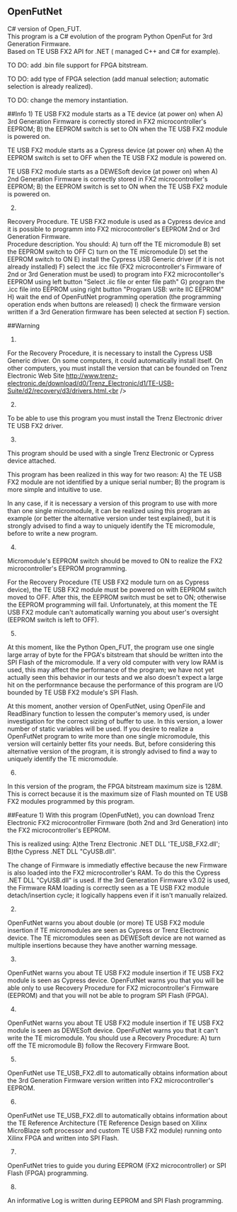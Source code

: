 ## OpenFutNet 
C# version of Open_FUT.<br />
This program is a C# evolution of the program Python OpenFut for 3rd Generation Firmware.<br />
Based on TE USB FX2 API for .NET ( managed C++ and C# for example).<br />

TO DO: add .bin file support for FPGA bitstream. <br />

TO DO: add type of FPGA selection (add manual selection; automatic selection is already realized). <br />

TO DO: change the memory instantiation. <br />

##Info
1)
TE USB FX2 module starts as a TE device (at power on) when
A) 3rd Generation Firmware is correctly stored in FX2 microcontroller's EEPROM;
B) the EEPROM switch is set to ON when the TE USB FX2 module is powered on.<br />

TE USB FX2 module starts as a Cypress device (at power on) when
A) the EEPROM switch is set to OFF when the TE USB FX2 module is powered on.<br />

TE USB FX2 module starts as a DEWESoft device (at power on) when
A) 2nd Generation Firmware is correctly stored in FX2 microcontroller's EEPROM;
B) the EEPROM switch is set to ON when the TE USB FX2 module is powered on.<br />


2)
Recovery Procedure.
TE USB FX2 module is used as a Cypress device and it is possible to programm into
FX2 microcontroller's EEPROM 2nd or 3rd Generation Firmware.<br />
Procedure description. You should:
A) turn off the TE micromodule
B) set the EEPROM switch to OFF
C) turn on the TE micromodule
D) set the EEPROM switch to ON
E) install the Cypress USB Generic driver (if it is not already installed)
F) select the .icc file (FX2 microcontroller's Firmware of 2nd or 3rd Generation must be used) to 
   program into FX2 microcontoller's EEPROM using left button "Select .iic file or enter file path"
G) program the .icc file into EEPROM using right button "Program USB: write IIC EEPROM"
H) wait the end of OpenFutNet programming operation (the programming operation ends when buttons are released)
I) check the firmware version written if a 3rd Generation firmware has been selected at section F) section.<br />
 
 
##Warning
 
1)
For the Recovery Procedure, it is necessary to install the Cypress USB Generic driver.
On some computers, it could automatically install itself. On other computers, you must install
the version that can be founded on Trenz Electronic Web Site 
http://www.trenz-electronic.de/download/d0/Trenz_Electronic/d1/TE-USB-Suite/d2/recovery/d3/drivers.html.<br />
 
 
2)
To be able to use this program you must install the Trenz Electronic driver TE USB FX2 driver.<br />
 
 
3) 
This program should be used with a single Trenz Electronic or Cypress device attached.<br />

This program has been realized in this way for two reason:
A) the TE USB FX2 module are not identified by a unique serial number;
B) the program is more simple and intuitive to use.<br />

In any case, if it is necessary a version of this program to use with more than one single micromodule,
it can be realized using this program as example (or better the alternative version under test explained), 
but it is strongly advised to find a way to uniquely identify the TE micromodule, before to write a new program.<br />

 
4)
Micromodule's EEPROM switch should be moved to ON to realize the FX2 microcontroller's 
EEPROM programming. 

For the Recovery Procedure (TE USB FX2 module turn on as Cypress device), the TE USB FX2 module must be 
powered on with EEPROM switch moved to OFF.
After this, the EEPROM switch must be set to ON; otherwise the EEPROM programming will fail.
Unfortunately, at this moment the TE USB FX2 module can't automatically warning you about user's oversight 
(EEPROM switch is left to OFF). <br />

 
5)
At this moment, like the Python Open_FUT, the program use one single large array of byte for 
the FPGA's bitstream that should be written into the SPI Flash of the micromodule.
If a very old computer with very low RAM is used, this may affect the performance of the program;
we have not yet actually seen this behavior in our tests and we also doesn't expect a large hit 
on the performnance because the performance of this program are I/O bounded by TE USB FX2 module's 
SPI Flash.<br />

At this moment, another version of OpenFutNet, using OpenFile and ReadBinary function to lessen 
the computer's memory used, is under investigation for the correct sizing of buffer to use.
In this version, a lower number of static variables will be used.
If you desire to realize a OpenFutNet program to write more than one single micromodule, this version will 
certainly better fits your needs. But, before considering this alternative version of the program, 
it is strongly advised to find a way to uniquely identify the TE micromodule.<br />


6)
In this version of the program, the FPGA bitstream maximum size is 128M. This is correct because it is
the maximum size of Flash mounted on TE USB FX2 modules programmed by this program.<br />
 
 
##Feature
1)
With this program (OpenFutNet), you can download Trenz Electronic FX2 microcontroller Firmware 
(both 2nd and 3rd Generation) into the FX2 microcontroller's EEPROM.<br />

This is realized using:
A)the Trenz Electronic .NET DLL 'TE_USB_FX2.dll';
B)the Cypress .NET DLL "CyUSB.dll".<br />

The change of Firmware is immediatly effective because the new Firmware is also loaded 
into the FX2 microcontroller's RAM. To do this the Cypress .NET DLL "CyUSB.dll" is used.
If the 3rd Generation Firmware v3.02 is used, the Firmware RAM loading is correctly seen as a 
TE USB FX2 module detach/insertion cycle; it logically happens even if it isn't manually relaized.<br />

2)
OpenFutNet warns you about double (or more) TE USB FX2 module insertion if TE micromodules are seen as 
Cypress or Trenz Electronic device. The TE micromodules seen as DEWESoft device are not warned as
multiple insertions because they have another warning message.<br />


3)
OpenFutNet warns you about TE USB FX2 module insertion if TE USB FX2 module is seen as Cypress device.
OpenFutNet warns you that you will be able only to use Recovery Procedure for FX2 microcontroller's 
Firmware (EEPROM) and that you will not be able to program SPI Flash (FPGA).<br />


4)
OpenFutNet warns you about TE USB FX2 module insertion if TE USB FX2 module is seen as DEWESoft device.
OpenFutNet warns you that it can't write the TE micromodule. 
You should use a Recovery Procedure:
A) turn off the TE micromodule
B) follow the Recovery Firmware Boot. <br />  
 

5)
OpenFutNet use TE_USB_FX2.dll to automatically obtains information about the 3rd Generation Firmware 
version written into FX2 microcontroller's EEPROM. <br />
 
  
6)
OpenFutNet use TE_USB_FX2.dll to automatically obtains information about the TE Reference Architecture 
(TE Reference Design based on Xilinx MicroBlaze soft processor and custom TE USB FX2 module) running onto 
Xilinx FPGA and written into SPI Flash. <br />
 
 
7)
OpenFutNet tries to guide you during EEPROM (FX2 microcontroller) or SPI Flash (FPGA) programming.<br />
 
8)
An informative Log is written during EEPROM and SPI Flash programming.<br />
